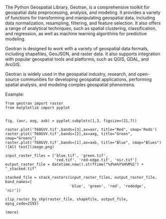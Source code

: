 The Python Geospatial Library, Geotran, is a comprehensive toolkit for geospatial data preprocessing, analysis, and modeling. It provides a variety of functions for transforming and manipulating geospatial data, including data normalization, resampling, filtering, and feature selection. It also offers a range of analytical techniques, such as spatial clustering, classification, and regression, as well as machine learning algorithms for predictive modeling.    

Geotran is designed to work with a variety of geospatial data formats, including shapefiles, GeoJSON, and raster data. It also supports integration with popular geospatial tools and platforms, such as QGIS, GDAL, and ArcGIS.     

Geotran is widely used in the geospatial industry, research, and open-source communities for developing geospatial applications, performing spatial analysis, and modeling complex geospatial phenomena.        

Example:     

```
from geotran import raster
from matplotlib import pyplot


fig, (axr, axg, axb) = pyplot.subplots(1,3, figsize=(21,7))

raster.plot('T60GVV.tif',bands=[3],ax=axr, title="Red", cmap='Reds')
raster.plot('T60GVV.tif',bands=[2],ax=axg, title="Green", cmap="Greens")
raster.plot('T60GVV.tif',bands=[1],ax=axb, title="Blue", cmap="Blues")
![Alt text](image.png)

input_raster_files = ['blue.tif', 'green.tif',
                      'red.tif', 'red-edge.tif', 'nir.tif']
output_raster_file = datetime.now().strftime("%d%m%Y%H%M%S") + "_stacked.tif"

stacked_file = stack_rasters(input_raster_files, output_raster_file, band_names=[
                             'blue', 'green', 'red', 'rededge', 'nir'])

clip_raster_by_shp(raster_file, shapefile, output_file, epsg_code=2193)

(more)